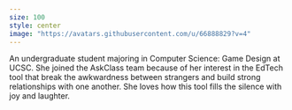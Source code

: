 ```yaml
---
size: 100
style: center
image: "https://avatars.githubusercontent.com/u/66888829?v=4"
---
```


An undergraduate student majoring in Computer Science: Game Design at UCSC. She joined the AskClass team because of her interest in the EdTech tool that break the awkwardness between strangers and build strong relationships with one another. She loves how this tool fills the silence with joy and laughter.
